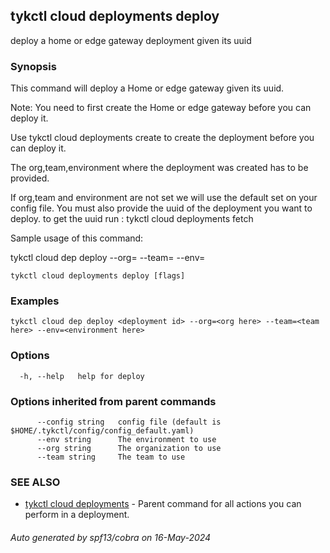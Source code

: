 ## tykctl cloud deployments deploy

deploy a home or edge gateway deployment given its uuid

### Synopsis


This command will deploy a Home or edge gateway given its uuid.

Note: You need to first create the Home or edge gateway before you can deploy it.

Use tykctl cloud deployments create to create the deployment before you can deploy it.

The org,team,environment where the deployment was created has to be provided.

If org,team and environment are not set we will use the default set on your config file. 
You must also provide the uuid of the deployment you want to deploy.
to get the uuid run : tykctl cloud deployments fetch

Sample usage of this command:

tykctl cloud dep deploy <deployment id> --org=<org here> --team=<team here> --env=<environment here> 


```
tykctl cloud deployments deploy [flags]
```

### Examples

```
tykctl cloud dep deploy <deployment id> --org=<org here> --team=<team here> --env=<environment here> 
```

### Options

```
  -h, --help   help for deploy
```

### Options inherited from parent commands

```
      --config string   config file (default is $HOME/.tykctl/config/config_default.yaml)
      --env string      The environment to use
      --org string      The organization to use
      --team string     The team to use
```

### SEE ALSO

* [tykctl cloud deployments](tykctl_cloud_deployments.md)	 - Parent command for all actions you can perform in a deployment.

###### Auto generated by spf13/cobra on 16-May-2024
